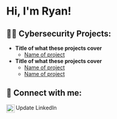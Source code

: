 <h1>Hi, I'm Ryan! <br/></h1>

<h2>👨‍💻 Cybersecurity Projects:</h2>

- <b>Title of what these projects cover</b>
  - [Name of project](https://www.simplilearn.com/top-cyber-security-projects-article)
- <b>Title of what these projects cover</b>
  - [Name of project](https://www.simplilearn.com/top-cyber-security-projects-article)
  - [Name of project](https://www.simplilearn.com/top-cyber-security-projects-article)

<h2> 🤳 Connect with me:</h2>

[<img align="left" alt="RyanKawaoka | LinkedIn" width="22px" src="https://cdn.jsdelivr.net/npm/simple-icons@v3/icons/linkedin.svg" />][linkedin]

[linkedin]: https://www.linkedin.com/in/ryan-kawaoka/
Update LinkedIn

<!--
**675rkk/675rkk** is a ✨ _special_ ✨ repository because its `README.md` (this file) appears on your GitHub profile.

Here are some ideas to get you started:

- 🔭 I’m currently working on ...
- 🌱 I’m currently learning ...
- 👯 I’m looking to collaborate on ...
- 🤔 I’m looking for help with ...
- 💬 Ask me about ...
- 📫 How to reach me: ...
- 😄 Pronouns: ...
- ⚡ Fun fact: ...
-->
